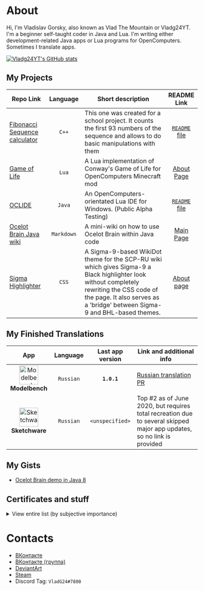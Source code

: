 # About

Hi, I'm Vladislav Gorsky, also known as Vlad The Mountain or Vladg24YT. I'm a beginner self-taught coder in Java and Lua. I'm writing either development-related Java apps or Lua programs for OpenComputers. Sometimes I translate apps.

[![Vladg24YT's GitHub stats](https://github-readme-stats.vercel.app/api?username=Vladg24YT&include_all_commits=true&show_icons=true&theme=gruvbox)](https://github.com/anuraghazra/github-readme-stats)

## My Projects

| Repo Link | Language | Short description | README Link |
| --- | :----: | --- | :---: |
| [Fibonacci Sequence calculator](https://github.com/Vladg24YT/Fibonacci-Sequence-calculator) | `C++` | This one was created for a school project. It counts the first 93 numbers of the sequence and allows to do basic manipulations with them | [`README` file](https://github.com/Vladg24YT/Fibonacci-Sequence-calculator/blob/master/README.md) |
| [Game of Life](https://github.com/Vladg24YT/Game-Of-Life) | `Lua` | A Lua implementation of Conway's Game of Life for OpenComputers Minecraft mod | [About Page](https://vladg24yt.github.io/Game-Of-Life) |
| [OCLIDE](https://github.com/Vladg24YT/Oclide) | `Java` | An OpenComputers-orientated Lua IDE for Windows. (Public Alpha Testing) | [`README` file](https://github.com/Vladg24YT/OCLIDE/blob/master/README.md) |
| [Ocelot Brain Java wiki](https://github.com/Vladg24YT/Ocelot-Java-Wiki) | `Markdown` | A mini-wiki on how to use Ocelot Brain within Java code | [Main Page](https://vladg24yt.github.io/Ocelot-Java-Wiki/en/index) |
| [Sigma Highlighter](https://github.com/Vladg24YT/Sigma-Highlighter) | `CSS` | A Sigma-9-based WikiDot theme for the SCP-RU wiki which gives Sigma-9 a Black highlighter look without completely rewriting the CSS code of the page. It also serves as a 'bridge' between Sigma-9 and BHL-based themes. | [About page](https://vladg24yt.github.io/Sigma-Highlighter) |

## My Finished Translations

| App | Language | Last app version | Link and additional info |
| :---: | :----: | :---: | --- |
| <img align="center" alt="Modelbench" src="https://raw.githubusercontent.com/Nimikita/Modelbench/master/options/windows/icons/icon.ico" width="50" height="50"><b>Modelbench</b> | `Russian` | **`1.0.1`** | [Russian translation PR](https://github.com/Nimikita/Modelbench/pull/1)
| <img align="center" alt="Sketchware" src="https://raw.githubusercontent.com/sketchware/sketchware.github.io/master/img/logo.png" width="50" height="50"><b>Sketchware</b> | `Russian` | `<unspecified>` | Top #2 as of June 2020, but requires total recreation due to several skipped major app updates, so no link is provided |

## My Gists
* [Ocelot Brain demo in Java 8](https://gist.github.com/Vladg24YT/dcbb1ed68658122f21e8edcf32f0db6d)

## Certificates and stuff  

<details>
  <summary>View entire list (by subjective importance)</summary>  
  
  ### Diploma of the profession of a worker, the position of an employee
  **Computer operator** professional education program 
  *State Budgetary Professional Educational Institution of the City of Moscow «College of Hospitality and Management Industry No. 23», issued 24 April 2020**  

  ### Certificate of Completion
  **Pre-Intermediate (A2)** online course  
  *Englex online english language school, 2019*  
  Mark: **B**
  
  ### Certificate of Completion
  **Java Tutorial** online course  
  *Sololearn, issued 10 July 2017*
  
  ### Certificate of Completion
  **C++ Tutorial** online course  
  *Sololearn, issued 22 June 2018*
  
  ### Certificate of Completion
  **JavaScript Tutorial** online course  
  *Sololearn, issued 22 June 2018*
  
</details>

# Contacts

- [ВКонтакте](https://vk.com/vladg24yt)
- [ВКонтакте (группа)](https://vk.com/ru_vtm_app)
- [DeviantArt](https://www.deviantart.com/vladg24yt)
- [Steam](https://steamcommunity.com/id/vladg24yt)
- Discord Tag: `VladG24#7800`
